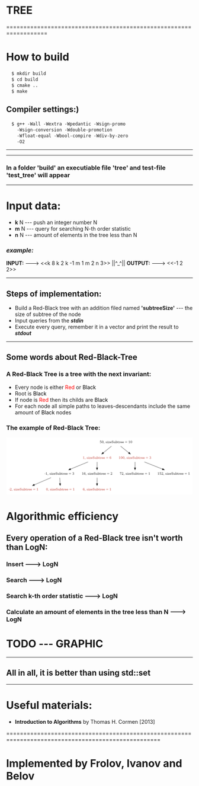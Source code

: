 # TREE
==================================================================
# How to build 
```
  $ mkdir build
  $ cd build
  $ cmake ..
  $ make
```
## Compiler settings:)
```
  $ g++ -Wall -Wextra -Wpedantic -Wsign-promo 
    -Wsign-conversion -Wdouble-promotion
    -Wfloat-equal -Wbool-compire -Wdiv-by-zero
    -O2 
```
---
---
### In a folder 'build' an executiable file 'tree' and  test-file 'test_tree' will appear
---
# Input data: 
* **k** N --- push an integer number N
* **m** N --- query for searching N-th order statistic
* **n** N --- amount of elements in the tree less than N
### ***example:*** 
**INPUT:** ---> <<k 8 k 2 k -1 m 1 m 2 n 3>> ||^_^|| **OUTPUT:** ---> <<-1 2 2>>

--- 

## Steps of implementation:
* Build a Red-Black tree with an addition filed named **'subtreeSize'** --- the size of subtree of the node
* Input queries from the ***stdin***
* Execute every query, remember it in a vector and print the   result to ***stdout***  
---
## Some words about Red-Black-Tree
### A Red-Black Tree is a tree with the next invariant:
* Every node is either <H style="background:#FFFFFF"> <span style="color:#FF0000">Red</span></H> or <H style="background:#FFFFFF"> <span style="color:#000000">Black</span></H>
* Root is <H style="background:#FFFFFF"> <span style="color:#000000">Black</span></H>
* If node is <H style="background:#FFFFFF"> <span style="color:#FF0000">Red</span></H> then its childs are <H style="background:#FFFFFF"> <span style="color:#000000">Black</span></H>
* For each node all simple paths to leaves-descendants include the same amount of <H style="background:#FFFFFF"> <span style="color:#000000">Black</span></H> nodes
### The example of Red-Black Tree: 
![Screenshot](pics/rbtree.png)
# Algorithmic efficiency
## Every operation of a Red-Black tree isn't worth than LogN:
### Insert ---> LogN
### Search ---> LogN
### Search k-th order statistic ---> LogN
### Calculate an amount of elements in the tree less than N ---> LogN
# TODO --- GRAPHIC
---
## All in all, it is better than using std::set
---
# Useful materials: 
*  **Introduction to Algorithms** by Thomas H. Cormen [2013]

===================================================================================================
# Implemented by Frolov, Ivanov and Belov